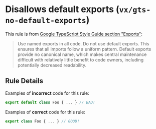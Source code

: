 # Disallows default exports (`vx/gts-no-default-exports`)

This rule is from
[Google TypeScript Style Guide section "Exports"](https://google.github.io/styleguide/tsguide.html#exports):

> Use named exports in all code. Do not use default exports. This ensures that
> all imports follow a uniform pattern. Default exports provide no canonical name,
> which makes central maintenance difficult with relatively little benefit to code
> owners, including potentially decreased readability.

## Rule Details

Examples of **incorrect** code for this rule:

```ts
export default class Foo { ... } // BAD!
```

Examples of **correct** code for this rule:

```ts
export class Foo { ... } // GOOD!
```
